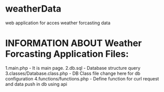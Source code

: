 # weatherData
web application for acces weather forcasting data
# INFORMATION ABOUT Weather Forcasting Application Files:
1.main.php 						- It is main page.
2.db.sql 						- Database structure query 
3.classes/Database.class.php	- DB Class file change here for db configuration
4.functions/functions.php		- Define function for curl request and data push in db using api
